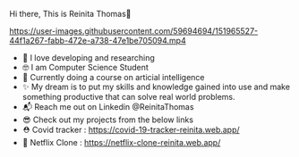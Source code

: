 Hi there, This is Reinita Thomas👋

https://user-images.githubusercontent.com/59694694/151965527-44f1a267-fabb-472e-a738-47e1be705094.mp4

- 💙 I love developing and researching
- 🤓 I am Computer Science Student
- 🐤 Currently doing a course on articial intelligence
- ✨ My dream is to put my skills and knowledge gained into use and make something productive that can solve real world problems.
- 📬 Reach me out on Linkedin @ReinitaThomas
- 😎 Check out my projects from the below links
- ⛑️ Covid tracker : https://covid-19-tracker-reinita.web.app/
- 🍿 Netflix Clone : https://netflix-clone-reinita.web.app/

